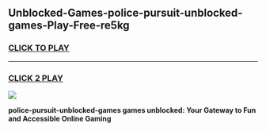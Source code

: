 
## Unblocked-Games-police-pursuit-unblocked-games-Play-Free-re5kg
<h3>
<a href="https://premium76.site?title=police-pursuit-unblocked-games&ref=17A">CLICK TO PLAY</a></h3>
<hr>

<h3>
<a href="https://premium76.site?title=police-pursuit-unblocked-games&ref=17A">CLICK 2 PLAY</a>
  
</h3>

<a href="https://premium76.site?title=police-pursuit-unblocked-games&ref=17A"><img src="https://clearcache.store/games.png"></a>


**police-pursuit-unblocked-games games unblocked: Your Gateway to Fun and Accessible Online Gaming**
